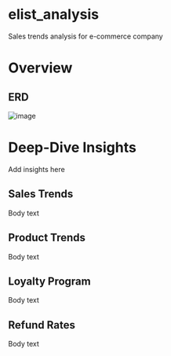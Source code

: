 # elist_analysis
Sales trends analysis for e-commerce company


# Overview


## ERD
![image](https://github.com/user-attachments/assets/0354bfec-1a23-4ba8-b706-09dfaf221d42)


# Deep-Dive Insights
Add insights here

## Sales Trends
Body text

## Product Trends
Body text

## Loyalty Program
Body text

## Refund Rates
Body text
